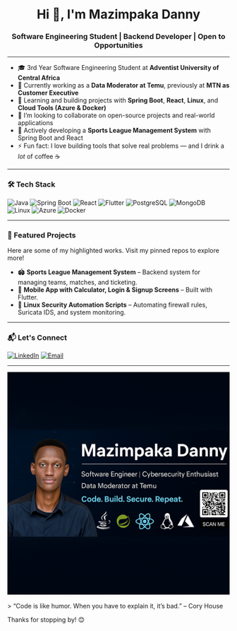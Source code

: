 
<h1 align="center">Hi 👋, I'm Mazimpaka Danny</h1>
<h3 align="center">Software Engineering Student | Backend Developer | Open to Opportunities</h3>

---

- 🎓 3rd Year Software Engineering Student at **Adventist University of Central Africa**
- 💼 Currently working as a **Data Moderator at Temu**, previously at **MTN as Customer Executive**
- 🌱 Learning and building projects with **Spring Boot**, **React**, **Linux**, and **Cloud Tools (Azure & Docker)**
- 👯 I’m looking to collaborate on open-source projects and real-world applications
- 🚀 Actively developing a **Sports League Management System** with Spring Boot and React
- ⚡ Fun fact: I love building tools that solve real problems — and I drink a *lot* of coffee ☕

---

### 🛠️ Tech Stack

![Java](https://img.shields.io/badge/Java-ED8B00?style=for-the-badge&logo=java&logoColor=white)
![Spring Boot](https://img.shields.io/badge/SpringBoot-6DB33F?style=for-the-badge&logo=springboot&logoColor=white)
![React](https://img.shields.io/badge/React-20232A?style=for-the-badge&logo=react&logoColor=61DAFB)
![Flutter](https://img.shields.io/badge/Flutter-02569B?style=for-the-badge&logo=flutter&logoColor=white)
![PostgreSQL](https://img.shields.io/badge/PostgreSQL-316192?style=for-the-badge&logo=postgresql&logoColor=white)
![MongoDB](https://img.shields.io/badge/MongoDB-4EA94B?style=for-the-badge&logo=mongodb&logoColor=white)
![Linux](https://img.shields.io/badge/Linux-FCC624?style=for-the-badge&logo=linux&logoColor=black)
![Azure](https://img.shields.io/badge/Azure-0078D4?style=for-the-badge&logo=azure-devops&logoColor=white)
![Docker](https://img.shields.io/badge/Docker-2496ED?style=for-the-badge&logo=docker&logoColor=white)

---

### 📌 Featured Projects
Here are some of my highlighted works. Visit my pinned repos to explore more!

- 🏟️ **Sports League Management System** – Backend system for managing teams, matches, and ticketing.
- 📱 **Mobile App with Calculator, Login & Signup Screens** – Built with Flutter.
- 🔐 **Linux Security Automation Scripts** – Automating firewall rules, Suricata IDS, and system monitoring.

---

### 📬 Let's Connect

[![LinkedIn](https://img.shields.io/badge/LinkedIn-blue?style=flat-square&logo=linkedin&logoColor=white)](https://www.linkedin.com/in/your-linkedin-here)
[![Email](https://img.shields.io/badge/Email-grey?style=flat-square&logo=gmail&logoColor=white)](mailto:mdanny892@gmail.com)

---
<p align="center">
  <img src="banner1.png" alt="Mazimpaka Danny Banner" />
</p>
> “Code is like humor. When you have to explain it, it’s bad.” – Cory House

Thanks for stopping by! 😊
